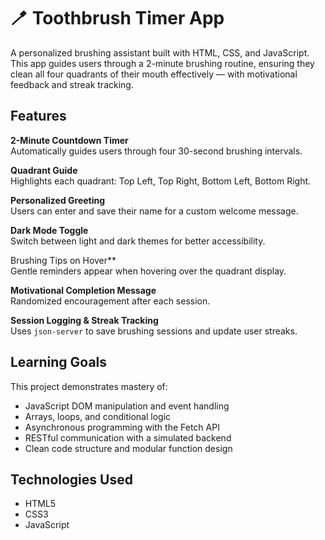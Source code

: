 # 🪥 Toothbrush Timer App

A personalized brushing assistant built with HTML, CSS, and JavaScript. This app guides users through a 2-minute brushing routine, ensuring they clean all four quadrants of their mouth effectively — with motivational feedback and streak tracking.

## Features

**2-Minute Countdown Timer**  
  Automatically guides users through four 30-second brushing intervals.

**Quadrant Guide**  
  Highlights each quadrant: Top Left, Top Right, Bottom Left, Bottom Right.

 **Personalized Greeting**  
  Users can enter and save their name for a custom welcome message.

 **Dark Mode Toggle**  
  Switch between light and dark themes for better accessibility.

  Brushing Tips on Hover**  
  Gentle reminders appear when hovering over the quadrant display.

 **Motivational Completion Message**  
  Randomized encouragement after each session.

 **Session Logging & Streak Tracking**  
  Uses `json-server` to save brushing sessions and update user streaks.



## Learning Goals

This project demonstrates mastery of:

- JavaScript DOM manipulation and event handling
- Arrays, loops, and conditional logic
- Asynchronous programming with the Fetch API
- RESTful communication with a simulated backend
- Clean code structure and modular function design


## Technologies Used

- HTML5
- CSS3
- JavaScript
